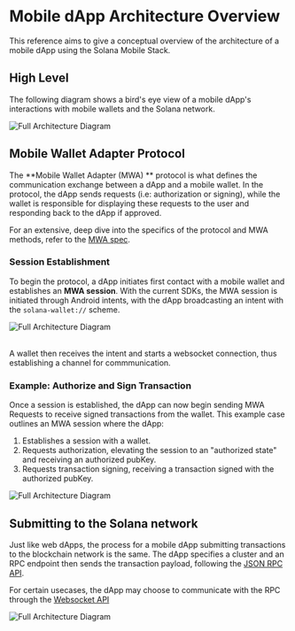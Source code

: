 # Mobile dApp Architecture Overview

This reference aims to give a conceptual overview of the architecture of a mobile dApp using the Solana Mobile Stack. 

## High Level
The following diagram shows a bird's eye view of a mobile dApp's interactions with mobile wallets and the Solana network.

  <img src="/diagrams/dapp_architecture_full.png" alt="Full Architecture Diagram" className="diagram-image"/>

## Mobile Wallet Adapter Protocol

The **Mobile Wallet Adapter (MWA) **  protocol is what defines the communication exchange between a dApp and a mobile wallet.
In the protocol, the dApp sends requests (i.e: authorization or signing), while the wallet is responsible for displaying 
these requests to the user and responding back to the dApp if approved. 

For an extensive, deep dive into the specifics of the protocol and MWA methods, refer to the [MWA spec](https://solana-mobile.github.io/mobile-wallet-adapter/spec/spec.html).


### Session Establishment
To begin the protocol, a dApp initiates first contact with a mobile wallet and establishes an **MWA session**. 
With the current SDKs, the MWA session is initiated through Android intents, with the dApp broadcasting an intent 
with the `solana-wallet://` scheme.

  <img src="/diagrams/session_establishment.png" alt="Full Architecture Diagram" className="diagram-image"/>
  <br /><br />

A wallet then receives the intent and starts a websocket connection, thus establishing a channel for commmunication. 

### Example: Authorize and Sign Transaction 

Once a session is established, the dApp can now begin sending MWA Requests to receive signed transactions from the wallet.
This example case outlines an MWA session where the dApp:
1. Establishes a session with a wallet.
2. Requests authorization, elevating the session to an "authorized state" and receiving an authorized pubKey.
3. Requests transaction signing, receiving a transaction signed with the authorized pubKey.


  <img src="/diagrams/authorize_and_sign.png" alt="Full Architecture Diagram" className="diagram-image"/>

## Submitting to the Solana network

Just like web dApps, the process for a mobile dApp submitting transactions to the blockchain network is the same. The dApp specifies
a cluster and an RPC endpoint then sends the transaction payload, following the [JSON RPC API](https://docs.solana.com/api).

For certain usecases, the dApp may choose to communicate with the RPC through the [Websocket API](https://docs.solana.com/api/websocket)

  <img src="/diagrams/submit_rpc.png" alt="Full Architecture Diagram" className="diagram-image"/>
